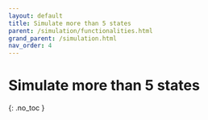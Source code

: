 ```yaml
---
layout: default
title: Simulate more than 5 states
parent: /simulation/functionalities.html
grand_parent: /simulation.html
nav_order: 4
---
```


# Simulate more than 5 states
{: .no_toc }